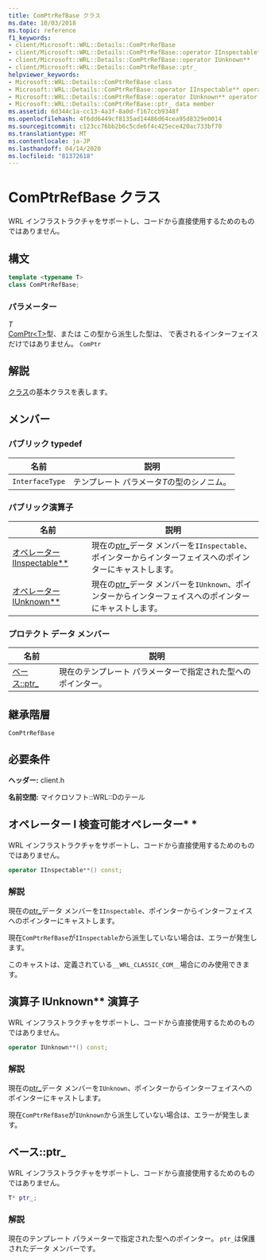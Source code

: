 ```yaml
---
title: ComPtrRefBase クラス
ms.date: 10/03/2018
ms.topic: reference
f1_keywords:
- client/Microsoft::WRL::Details::ComPtrRefBase
- client/Microsoft::WRL::Details::ComPtrRefBase::operator IInspectable**
- client/Microsoft::WRL::Details::ComPtrRefBase::operator IUnknown**
- client/Microsoft::WRL::Details::ComPtrRefBase::ptr_
helpviewer_keywords:
- Microsoft::WRL::Details::ComPtrRefBase class
- Microsoft::WRL::Details::ComPtrRefBase::operator IInspectable** operator
- Microsoft::WRL::Details::ComPtrRefBase::operator IUnknown** operator
- Microsoft::WRL::Details::ComPtrRefBase::ptr_ data member
ms.assetid: 6d344c1a-cc13-4a3f-8a0d-f167ccb9348f
ms.openlocfilehash: 4f6dd6449cf8135ad14486d64cea95d8329e0014
ms.sourcegitcommit: c123cc76bb2b6c5cde6f4c425ece420ac733bf70
ms.translationtype: MT
ms.contentlocale: ja-JP
ms.lasthandoff: 04/14/2020
ms.locfileid: "81372618"
---
```

# <a name="comptrrefbase-class"></a>ComPtrRefBase クラス

WRL インフラストラクチャをサポートし、コードから直接使用するためのものではありません。

## <a name="syntax"></a>構文

```cpp
template <typename T>
class ComPtrRefBase;
```

### <a name="parameters"></a>パラメーター

*T*<br/>
[ComPtr\<T>](comptr-class.md)型、または この型から派生した型は、 で表されるインターフェイスだけではありません。 `ComPtr`

## <a name="remarks"></a>解説

[クラス](comptrref-class.md)の基本クラスを表します。

## <a name="members"></a>メンバー

### <a name="public-typedefs"></a>パブリック typedef

名前            | 説明
--------------- | -------------------------------------------------
`InterfaceType` | テンプレート パラメータ*T*の型のシノニム。

### <a name="public-operators"></a>パブリック演算子

名前                                                                       | 説明
-------------------------------------------------------------------------- | -----------------------------------------------------------------------------------------------------
[オペレーター IInspectable**](#operator-iinspectable-star-star) | 現在の[ptr_](#ptr)データ メンバーを`IInspectable`、ポインターからインターフェイスへのポインターにキャストします。
[オペレーター IUnknown**](#operator-iunknown-star-star)         | 現在の[ptr_](#ptr)データ メンバーを`IUnknown`、ポインターからインターフェイスへのポインターにキャストします。

### <a name="protected-data-members"></a>プロテクト データ メンバー

名前                        | 説明
--------------------------- | ----------------------------------------------------------------
[ベース::ptr_](#ptr) | 現在のテンプレート パラメーターで指定された型へのポインター。

## <a name="inheritance-hierarchy"></a>継承階層

`ComPtrRefBase`

## <a name="requirements"></a>必要条件

**ヘッダー:** client.h

**名前空間:** マイクロソフト::WRL::Dのテール

## <a name="comptrrefbaseoperator-iinspectable-operator"></a><a name="operator-iinspectable-star-star"></a>オペレーター I 検査可能オペレーター\* \*

WRL インフラストラクチャをサポートし、コードから直接使用するためのものではありません。

```cpp
operator IInspectable**() const;
```

### <a name="remarks"></a>解説

現在の[ptr_](#ptr)データ メンバーを`IInspectable`、ポインターからインターフェイスへのポインターにキャストします。

現在`ComPtrRefBase`が`IInspectable`から派生していない場合は、エラーが発生します。

このキャストは、定義されている`__WRL_CLASSIC_COM__`場合にのみ使用できます。

## <a name="comptrrefbaseoperator-iunknown-operator"></a><a name="operator-iunknown-star-star"></a>演算子 IUnknown** 演算子

WRL インフラストラクチャをサポートし、コードから直接使用するためのものではありません。

```cpp
operator IUnknown**() const;
```

### <a name="remarks"></a>解説

現在の[ptr_](#ptr)データ メンバーを`IUnknown`、ポインターからインターフェイスへのポインターにキャストします。

現在`ComPtrRefBase`が`IUnknown`から派生していない場合は、エラーが発生します。

## <a name="comptrrefbaseptr_"></a><a name="ptr"></a>ベース::ptr_

WRL インフラストラクチャをサポートし、コードから直接使用するためのものではありません。

```cpp
T* ptr_;
```

### <a name="remarks"></a>解説

現在のテンプレート パラメーターで指定された型へのポインター。 `ptr_`は保護されたデータ メンバーです。
